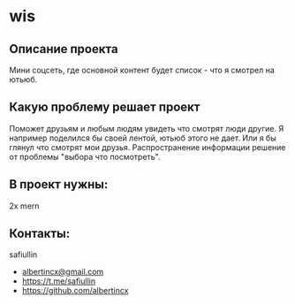 # wis	
## Описание проекта
Мини соцсеть, где основной контент будет список - что я смотрел на ютьюб. 
## Какую проблему решает проект
Поможет друзьям и любым людям увидеть что смотрят люди другие. Я например поделился бы своей лентой, ютьюб этого не дает. Или я бы глянул что смотрят мои друзья.	Распространение информации решение от проблемы "выбора что посмотреть".	
## В проект нужны:
2x mern 	
## Контакты:
safiullin
* albertincx@gmail.com	
* https://t.me/safiullin	
* https://github.com/albertincx
